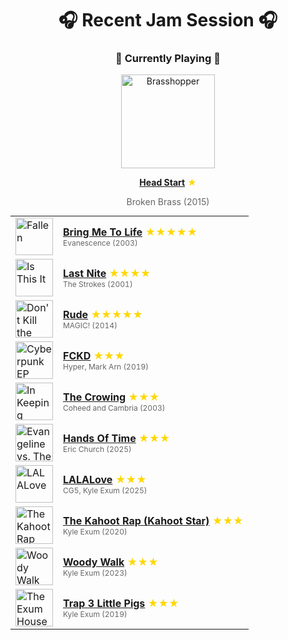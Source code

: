 <div align='center'>

# 🎧 Recent Jam Session 🎧

<h3>🎵 Currently Playing 🎵</h3>

<a href="https://open.spotify.com/track/68C0nwbmfUVXMGazJRRPM5"><img src="https://i.scdn.co/image/ab67616d0000b273f7cf7286c6924c4391fb1a66" width="150" height="150" alt="Brasshopper" /></a>

<b><a href="https://open.spotify.com/track/68C0nwbmfUVXMGazJRRPM5">Head Start</a></b><span style="color: gold;"> ★</span>

<span style="color: #666;">Broken Brass (2015)</span>

<table style='margin: 0 auto; max-width: 550px;'>
<tr>
<td width="60"><a href="https://open.spotify.com/track/0COqiPhxzoWICwFCS4eZcp"><img src="https://i.scdn.co/image/ab67616d0000b27325f49ab23f0ec6332efef432" width="60" height="60" alt="Fallen" /></a></td>
<td><b><a href="https://open.spotify.com/track/0COqiPhxzoWICwFCS4eZcp">Bring Me To Life</a></b> <span style="color: gold;"> ★★★★★</span><br><span style="font-size: 12px; color: #666;">Evanescence (2003)</span></td>
</tr>
<tr>
<td width="60"><a href="https://open.spotify.com/track/3SUusuA9jH1v6PVwtYMbdv"><img src="https://i.scdn.co/image/ab67616d0000b27313f2466b83507515291acce4" width="60" height="60" alt="Is This It" /></a></td>
<td><b><a href="https://open.spotify.com/track/3SUusuA9jH1v6PVwtYMbdv">Last Nite</a></b> <span style="color: gold;"> ★★★★</span><br><span style="font-size: 12px; color: #666;">The Strokes (2001)</span></td>
</tr>
<tr>
<td width="60"><a href="https://open.spotify.com/track/6RtPijgfPKROxEzTHNRiDp"><img src="https://i.scdn.co/image/ab67616d0000b273604f8ac39f15d287e251f193" width="60" height="60" alt="Don't Kill the Magic" /></a></td>
<td><b><a href="https://open.spotify.com/track/6RtPijgfPKROxEzTHNRiDp">Rude</a></b> <span style="color: gold;"> ★★★★★</span><br><span style="font-size: 12px; color: #666;">MAGIC! (2014)</span></td>
</tr>
<tr>
<td width="60"><a href="https://open.spotify.com/track/6w9zusNDxi0gmcH6FrHRtE"><img src="https://i.scdn.co/image/ab67616d0000b273b898edb5cd07a99820a33050" width="60" height="60" alt="Cyberpunk EP" /></a></td>
<td><b><a href="https://open.spotify.com/track/6w9zusNDxi0gmcH6FrHRtE">FCKD</a></b> <span style="color: gold;"> ★★★</span><br><span style="font-size: 12px; color: #666;">Hyper, Mark Arn (2019)</span></td>
</tr>
<tr>
<td width="60"><a href="https://open.spotify.com/track/7fT97iUO2mul3BIAAut70b"><img src="https://i.scdn.co/image/ab67616d0000b27388f43dfa46119115be9712dc" width="60" height="60" alt="In Keeping Secrets Of Silent Earth: 3" /></a></td>
<td><b><a href="https://open.spotify.com/track/7fT97iUO2mul3BIAAut70b">The Crowing</a></b> <span style="color: gold;"> ★★★</span><br><span style="font-size: 12px; color: #666;">Coheed and Cambria (2003)</span></td>
</tr>
<tr>
<td width="60"><a href="https://open.spotify.com/track/0aJHZeX4rMCOXpo1LXXfBl"><img src="https://i.scdn.co/image/ab67616d0000b2736b6e2a3e067c42a91fde14da" width="60" height="60" alt="Evangeline vs. The Machine" /></a></td>
<td><b><a href="https://open.spotify.com/track/0aJHZeX4rMCOXpo1LXXfBl">Hands Of Time</a></b> <span style="color: gold;"> ★★★</span><br><span style="font-size: 12px; color: #666;">Eric Church (2025)</span></td>
</tr>
<tr>
<td width="60"><a href="https://open.spotify.com/track/31Fqwz0E7NMUGNMxLDUd2H"><img src="https://i.scdn.co/image/ab67616d0000b2737ebf975ef634d061ab5b265b" width="60" height="60" alt="LALALove" /></a></td>
<td><b><a href="https://open.spotify.com/track/31Fqwz0E7NMUGNMxLDUd2H">LALALove</a></b> <span style="color: gold;"> ★★★</span><br><span style="font-size: 12px; color: #666;">CG5, Kyle Exum (2025)</span></td>
</tr>
<tr>
<td width="60"><a href="https://open.spotify.com/track/3h5oLl45QiuHRviHKLlY5f"><img src="https://i.scdn.co/image/ab67616d0000b273aa6e150dc94e33fbc8571656" width="60" height="60" alt="The Kahoot Rap (Kahoot Star)" /></a></td>
<td><b><a href="https://open.spotify.com/track/3h5oLl45QiuHRviHKLlY5f">The Kahoot Rap (Kahoot Star)</a></b> <span style="color: gold;"> ★★★</span><br><span style="font-size: 12px; color: #666;">Kyle Exum (2020)</span></td>
</tr>
<tr>
<td width="60"><a href="https://open.spotify.com/track/56NcJjokTRvptj7JT7STXC"><img src="https://i.scdn.co/image/ab67616d0000b27322a6542f02b76adac0848f8b" width="60" height="60" alt="Woody Walk" /></a></td>
<td><b><a href="https://open.spotify.com/track/56NcJjokTRvptj7JT7STXC">Woody Walk</a></b> <span style="color: gold;"> ★★★</span><br><span style="font-size: 12px; color: #666;">Kyle Exum (2023)</span></td>
</tr>
<tr>
<td width="60"><a href="https://open.spotify.com/track/0cMHHTYnljsZ4CcHsSnEyO"><img src="https://i.scdn.co/image/ab67616d0000b273b76b58c63e4dfc40e55a3bb0" width="60" height="60" alt="The Exum Household" /></a></td>
<td><b><a href="https://open.spotify.com/track/0cMHHTYnljsZ4CcHsSnEyO">Trap 3 Little Pigs</a></b> <span style="color: gold;"> ★★★</span><br><span style="font-size: 12px; color: #666;">Kyle Exum (2019)</span></td>
</tr>
</table>
</div>

